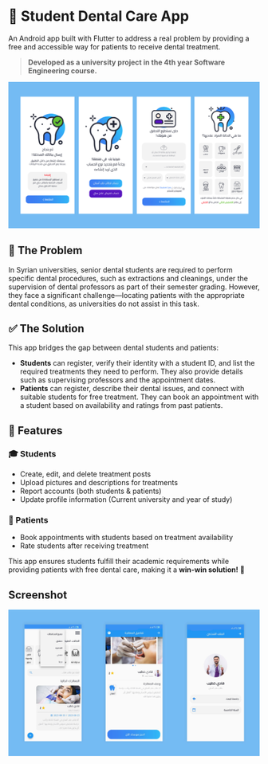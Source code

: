 # 🦷 Student Dental Care App 

An Android app built with Flutter to address a real problem by providing a free and accessible way for patients to receive dental treatment.

> **Developed as a university project in the 4th year Software Engineering course.**

<img src="https://github.com/AntonDirani/Student-Dental-Care-App/blob/main/screen2.jpg?raw=true" width="600">

## 🏥 The Problem  

In Syrian universities, senior dental students are required to perform specific dental procedures, such as extractions and cleanings, under the supervision of dental professors as part of their semester grading. However, they face a significant challenge—locating patients with the appropriate dental conditions, as universities do not assist in this task.

## ✅ The Solution  

This app bridges the gap between dental students and patients:  

- **Students** can register, verify their identity with a student ID, and list the required treatments they need to perform. They also provide details such as supervising professors and the appointment dates.  
- **Patients** can register, describe their dental issues, and connect with suitable students for free treatment. They can book an appointment with a student based on availability and ratings from past patients.

## 🚀 Features  

### 🎓 Students  
-  Create, edit, and delete treatment posts  
-  Upload pictures and descriptions for treatments  
-  Report accounts (both students & patients)  
-  Update profile information (Current university and year of study)  

### 🏥 Patients  
-  Book appointments with students based on treatment availability  
-  Rate students after receiving treatment    

This app ensures students fulfill their academic requirements while providing patients with free dental care, making it a **win-win solution!** 🎉

## Screenshot
![image alt](https://github.com/AntonDirani/Student-Dental-Care-App/blob/main/screen.jpg?raw=true)
